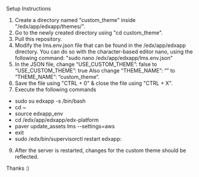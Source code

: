 Setup Instructions

1. Create a directory named "custom_theme" inside "/edx/app/edxapp/themes/".
2. Go to the newly created directory using "cd custom_theme".
3. Pull this repository.
4. Modify the lms.env.json file that can be found in the /edx/app/edxapp directory. You can do so with the character-based editor nano, using the following command:
"sudo nano /edx/app/edxapp/lms.env.json"
5. In the JSON file, change “USE_CUSTOM_THEME”: false to “USE_CUSTOM_THEME”: true
Also change “THEME_NAME”: “” to “THEME_NAME”: “custom_theme”.
6. Save the file using "CTRL + 0" & close the file using "CTRL + X".
7. Execute the following commands 
  - sudo su edxapp -s /bin/bash
  - cd ~
  - source edxapp_env
  - cd /edx/app/edxapp/edx-platform
  - paver update_assets lms --settings=aws
  - exit
  - sudo /edx/bin/supervisorctl restart edxapp: 
9. After the server is restarted, changes for the custom theme should be reflected.

Thanks :)
